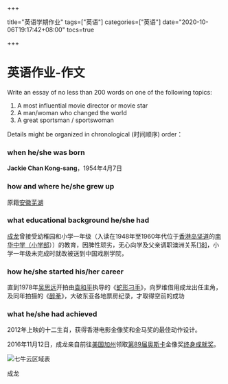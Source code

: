 +++

title="英语学期作业"
tags=["英语"]
categories=["英语"]
date="2020-10-06T19:17:42+08:00"
tocs=true

+++



# 英语作业-作文

Write an essay of no less than 200 words on one of the following topics:

1. A most influential movie director or movie star
2. A man/woman who changed the world
3. A great sportsman / sportswoman

Details might be organized in chronological (时间顺序) order：

### when he/she was born

**Jackie Chan Kong-sang**，1954年4月7日

### how and where he/she grew up

原籍[安徽](https://zh.wikipedia.org/wiki/安徽)[芜湖](https://zh.wikipedia.org/wiki/芜湖)



### what educational background he/she had

[成龙](https://zh.wikipedia.org/wiki/成龙)曾接受幼稚园和小学一年级（入读在1948年至1960年代位于[香港岛](https://zh.wikipedia.org/wiki/香港島)[坚道](https://zh.wikipedia.org/wiki/堅道)的[南华中学（小学部](https://zh.wikipedia.org/wiki/天主教南華中學)））的教育，因脾性顽劣，无心向学及父亲调职澳洲关系[[18\]](https://zh.wikipedia.org/wiki/成龍#cite_note-18)，小学一年级未完成时就改被送到中国戏剧学院，





### how he/she started his/her career

直到1978年[吴思远](https://zh.wikipedia.org/wiki/吳思遠)开拍由[袁和平](https://zh.wikipedia.org/wiki/袁和平)执导的《[蛇形刁手](https://zh.wikipedia.org/wiki/蛇形刁手)》，向罗维借用成龙出任主角，及同年拍摄的《[醉拳](https://zh.wikipedia.org/wiki/醉拳)》，大破东亚各地票房纪录，才取得空前的成功

### what he/she had achieved

2012年上映的十二生肖，获得香港电影金像奖和金马奖的最佳动作设计。

2016年11月12日，成龙亲自前往[美国](https://zh.wikipedia.org/wiki/美国)[加州](https://zh.wikipedia.org/wiki/加利福尼亚州)领取[第89届奥斯卡](https://zh.wikipedia.org/wiki/第89屆奧斯卡金像獎)金像奖[终身成就奖](https://zh.wikipedia.org/wiki/終身成就獎列表)。



![七牛云区域表](http://kodohub.yiye.show/img/20191029162800435.png)

成龙

